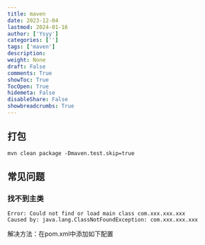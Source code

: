 ```yaml
---
title: maven
date: 2023-12-04
lastmod: 2024-01-16
author: ['Ysyy']
categories: ['']
tags: ['maven']
description: 
weight: None
draft: False
comments: True
showToc: True
TocOpen: True
hidemeta: False
disableShare: False
showbreadcrumbs: True
---
```

## 打包

```shell
mvn clean package -Dmaven.test.skip=true
```

## 常见问题

### 找不到主类

```shell
Error: Could not find or load main class com.xxx.xxx.xxx
Caused by: java.lang.ClassNotFoundException: com.xxx.xxx.xxx
```

解决方法：在pom.xml中添加如下配置

```xml

```